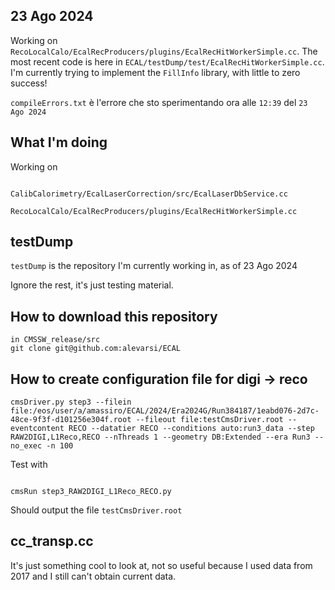 ## 23 Ago 2024

Working on `RecoLocalCalo/EcalRecProducers/plugins/EcalRecHitWorkerSimple.cc`. The most recent code is here in `ECAL/testDump/test/EcalRecHitWorkerSimple.cc`. I'm currently trying to implement the `FillInfo` library, with little to zero success!

`compileErrors.txt` è l'errore che sto sperimentando ora alle `12:39` del `23 Ago 2024`

##  What I'm doing
 Working on

```

CalibCalorimetry/EcalLaserCorrection/src/EcalLaserDbService.cc

RecoLocalCalo/EcalRecProducers/plugins/EcalRecHitWorkerSimple.cc

```

## testDump
`testDump` is the repository I'm currently working in, as of 23 Ago 2024

Ignore the rest, it's just testing material.

## How to download this repository
```
in CMSSW_release/src
git clone git@github.com:alevarsi/ECAL
```
## How to create configuration file for digi -> reco

```
cmsDriver.py step3 --filein file:/eos/user/a/amassiro/ECAL/2024/Era2024G/Run384187/1eabd076-2d7c-48ce-9f3f-d101256e304f.root --fileout file:testCmsDriver.root --eventcontent RECO --datatier RECO --conditions auto:run3_data --step RAW2DIGI,L1Reco,RECO --nThreads 1 --geometry DB:Extended --era Run3 --no_exec -n 100
```

Test with
```

cmsRun step3_RAW2DIGI_L1Reco_RECO.py

```
Should output the file `testCmsDriver.root`

## cc_transp.cc

It's just something cool to look at, not so useful because I used data from 2017 and I still can't obtain current data. 





